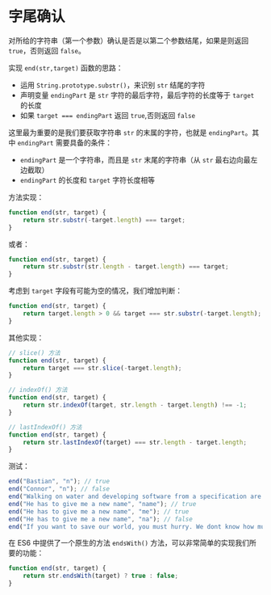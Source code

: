 字尾确认
===

对所给的字符串（第一个参数）确认是否是以第二个参数结尾，如果是则返回 `true`，否则返回 `false`。

实现 `end(str,target)` 函数的思路：

* 运用 `String.prototype.substr()`，来识别 `str` 结尾的字符
* 声明变量 `endingPart` 是 `str` 字符的最后字符，最后字符的长度等于 `target` 的长度
* 如果 `target === endingPart` 返回 `true`,否则返回 `false`

这里最为重要的是我们要获取字符串 `str` 的末属的字符，也就是 `endingPart`。其中 `endingPart` 需要具备的条件：

* `endingPart` 是一个字符串，而且是 `str` 末尾的字符串（从 `str` 最右边向最左边截取）
* `endingPart` 的长度和 `target` 字符长度相等

方法实现：
```js
function end(str, target) {
    return str.substr(-target.length) === target;
}
```

或者：
```js
function end(str, target) {
    return str.substr(str.length - target.length) === target;
}
```

考虑到 `target` 字段有可能为空的情况，我们增加判断：
```js
function end(str, target) {
    return target.length > 0 && target === str.substr(-target.length);
}
```

其他实现：
```js
// slice() 方法
function end(str, target) {
    return target === str.slice(-target.length);
}

// indexOf() 方法
function end(str, target) {
    return str.indexOf(target, str.length - target.length) !== -1;
}

// lastIndexOf() 方法
function end(str, target) {
    return str.lastIndexOf(target) === str.length - target.length;
}
```

测试：
```js
end("Bastian", "n"); // true
end("Connor", "n"); // false
end("Walking on water and developing software from a specification are easy if both are frozen", "specification"); // false
end("He has to give me a new name", "name"); // true
end("He has to give me a new name", "me"); // true
end("He has to give me a new name", "na"); // false
end("If you want to save our world, you must hurry. We dont know how much longer we can withstand the nothing", "mountain"); // false
```

在 ES6 中提供了一个原生的方法 `endsWith()` 方法，可以非常简单的实现我们所要的功能：
```js
function end(str, target) {
    return str.endsWith(target) ? true : false;
}
```
